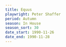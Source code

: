 ```yaml
---
title: Equus
playwright: Peter Shaffer
period: Autumn
season: In House
season_sort: 30
date_start: 1990-11-26
date_end: 1990-11-28
---
```

